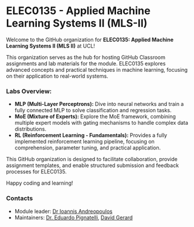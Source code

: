 # ELEC0135 - Applied Machine Learning Systems II (MLS-II) 

Welcome to the GitHub organization for **ELEC0135: Applied Machine Learning Systems II (MLS II)** at UCL!  

This organization serves as the hub for hosting GitHub Classroom assignments and lab materials for the module. ELEC0135 explores advanced concepts and practical techniques in machine learning, focusing on their application to real-world systems.  

### Labs Overview:
- **MLP (Multi-Layer Perceptrons):** Dive into neural networks and train a fully connected MLP to solve classification and regression tasks.  
- **MoE (Mixture of Experts):** Explore the MoE framework, combining multiple expert models with gating mechanisms to handle complex data distributions.  
- **RL (Reinforcement Learning - Fundamentals):** Provides a fully implemented reinforcement learning pipeline, focusing on comprehension, parameter tuning, and practical application.  

This GitHub organization is designed to facilitate collaboration, provide assignment templates, and enable structured submission and feedback processes for ELEC0135.  

Happy coding and learning! 

### Contacts
- Module leader: [Dr Ioannis Andreopoulos](i.papakonstantinou@ucl.ac.uk)
- Maintainers: [Dr. Eduardo Pignatelli](e.pignatelli@ucl.ac.uk), [David Gerard](david.gerard.23@ucl.ac.uk)

